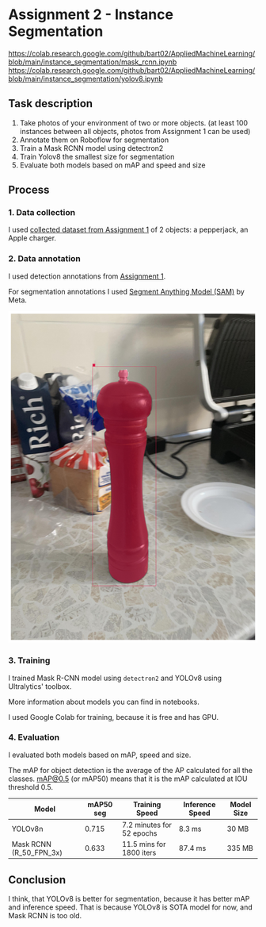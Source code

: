 # Assignment 2 - Instance Segmentation

https://colab.research.google.com/github/bart02/AppliedMachineLearning/blob/main/instance_segmentation/mask_rcnn.ipynb  
https://colab.research.google.com/github/bart02/AppliedMachineLearning/blob/main/instance_segmentation/yolov8.ipynb

## Task description
1. Take photos of your environment of two or more objects. (at least 100 instances between all objects, photos from Assignment 1 can be used)
2. Annotate them on Roboflow for segmentation
3. Train a Mask RCNN model using detectron2
4. Train Yolov8 the smallest size for segmentation
5. Evaluate both models based on mAP and speed and size

## Process
### 1. Data collection
I used [collected dataset from Assignment 1](../object_detection#1-data-collection) of 2 objects: a pepperjack, an Apple charger.

### 2. Data annotation
I used detection annotations from [Assignment 1](../object_detection#2-data-annotation).

For segmentation annotations I used [Segment Anything Model (SAM)](https://github.com/facebookresearch/segment-anything) by Meta.

![](readme_assets/seg.png)

### 3. Training
I trained Mask R-CNN model using `detectron2` and YOLOv8 using Ultralytics' toolbox.

More information about models you can find in notebooks.

I used Google Colab for training, because it is free and has GPU.

### 4. Evaluation
I evaluated both models based on mAP, speed and size.

The mAP for object detection is the average of the AP calculated for all the classes. mAP@0.5 (or mAP50) means that it is the mAP calculated at IOU threshold 0.5.

| Model | mAP50 seg | Training Speed | Inference Speed | Model Size |
| --- | --- | --- | --- | --- |
| YOLOv8n | 0.715 | 7.2 minutes for 52 epochs | 8.3 ms | 30 MB |
| Mask RCNN (R_50_FPN_3x) | 0.633 | 11.5 mins for 1800 iters | 87.4 ms | 335 MB |

## Conclusion
I think, that YOLOv8 is better for segmentation, because it has better mAP and inference speed. That is because YOLOv8 is SOTA model for now, and Mask RCNN is too old.
